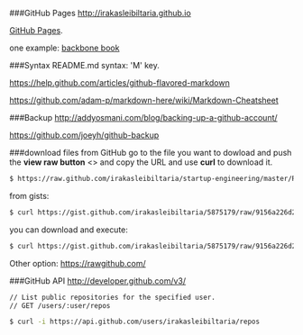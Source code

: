 ###GitHub Pages
http://irakasleibiltaria.github.io

[GitHub Pages](https://help.github.com/categories/20/articles). 

one example: [backbone book](http://addyosmani.github.io/backbone-fundamentals/)

###Syntax
README.md syntax: 'M' key. 

https://help.github.com/articles/github-flavored-markdown 

https://github.com/adam-p/markdown-here/wiki/Markdown-Cheatsheet

###Backup
http://addyosmani.com/blog/backing-up-a-github-account/

https://github.com/joeyh/github-backup

###download files from GitHub
go to the file you want to dowload and push the **view raw button** <> and copy the URL and use **curl** to download
it.
```bash
$ https://raw.github.com/irakasleibiltaria/startup-engineering/master/README.md
```
from gists:
```bash
$ curl https://gist.github.com/irakasleibiltaria/5875179/raw/9156a226d26971a239d2d6d66c9cc0e80d0ed6ee/grub-recovery.sh
```
you can download and execute:
```bash
$ curl https://gist.github.com/irakasleibiltaria/5875179/raw/9156a226d26971a239d2d6d66c9cc0e80d0ed6ee/grub-recovery.sh | sh
```

Other option: https://rawgithub.com/

###GitHub API
http://developer.github.com/v3/
```bash
// List public repositories for the specified user.
// GET /users/:user/repos

$ curl -i https://api.github.com/users/irakasleibiltaria/repos
```
